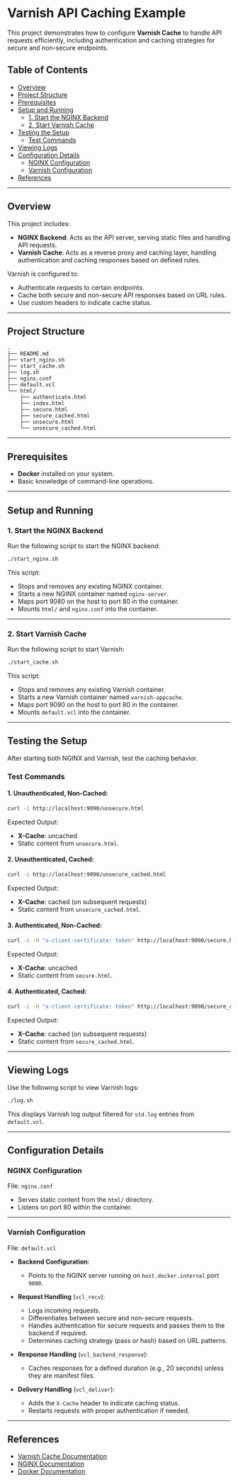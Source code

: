 
# Varnish API Caching Example

This project demonstrates how to configure **Varnish Cache** to handle API requests efficiently, including authentication and caching strategies for secure and non-secure endpoints.

## Table of Contents

- [Overview](#overview)
- [Project Structure](#project-structure)
- [Prerequisites](#prerequisites)
- [Setup and Running](#setup-and-running)
  - [1. Start the NGINX Backend](#1-start-the-nginx-backend)
  - [2. Start Varnish Cache](#2-start-varnish-cache)
- [Testing the Setup](#testing-the-setup)
  - [Test Commands](#test-commands)
- [Viewing Logs](#viewing-logs)
- [Configuration Details](#configuration-details)
  - [NGINX Configuration](#nginx-configuration)
  - [Varnish Configuration](#varnish-configuration)
- [References](#references)

---

## Overview

This project includes:
- **NGINX Backend**: Acts as the API server, serving static files and handling API requests.
- **Varnish Cache**: Acts as a reverse proxy and caching layer, handling authentication and caching responses based on defined rules.

Varnish is configured to:
- Authenticate requests to certain endpoints.
- Cache both secure and non-secure API responses based on URL rules.
- Use custom headers to indicate cache status.

---

## Project Structure

```
.
├── README.md
├── start_nginx.sh
├── start_cache.sh
├── log.sh
├── nginx.conf
├── default.vcl
└── html/
    ├── authenticate.html
    ├── index.html
    ├── secure.html
    ├── secure_cached.html
    ├── unsecure.html
    └── unsecure_cached.html
```

---

## Prerequisites

- **Docker** installed on your system.
- Basic knowledge of command-line operations.

---

## Setup and Running

### 1. Start the NGINX Backend

Run the following script to start the NGINX backend:

```bash
./start_nginx.sh
```

This script:
- Stops and removes any existing NGINX container.
- Starts a new NGINX container named `nginx-server`.
- Maps port 9080 on the host to port 80 in the container.
- Mounts `html/` and `nginx.conf` into the container.

---

### 2. Start Varnish Cache

Run the following script to start Varnish:

```bash
./start_cache.sh
```

This script:
- Stops and removes any existing Varnish container.
- Starts a new Varnish container named `varnish-appcache`.
- Maps port 9090 on the host to port 80 in the container.
- Mounts `default.vcl` into the container.

---

## Testing the Setup

After starting both NGINX and Varnish, test the caching behavior.

### Test Commands

#### 1. Unauthenticated, Non-Cached:

```bash
curl -i http://localhost:9090/unsecure.html
```

Expected Output:
- **X-Cache**: uncached
- Static content from `unsecure.html`.

#### 2. Unauthenticated, Cached:

```bash
curl -i http://localhost:9090/unsecure_cached.html
```

Expected Output:
- **X-Cache**: cached (on subsequent requests)
- Static content from `unsecure_cached.html`.

#### 3. Authenticated, Non-Cached:

```bash
curl -i -H "x-client-certificate: token" http://localhost:9090/secure.html
```

Expected Output:
- **X-Cache**: uncached
- Static content from `secure.html`.

#### 4. Authenticated, Cached:

```bash
curl -i -H "x-client-certificate: token" http://localhost:9090/secure_cached.html
```

Expected Output:
- **X-Cache**: cached (on subsequent requests)
- Static content from `secure_cached.html`.

---

## Viewing Logs

Use the following script to view Varnish logs:

```bash
./log.sh
```

This displays Varnish log output filtered for `std.log` entries from `default.vcl`.

---

## Configuration Details

### NGINX Configuration

File: `nginx.conf`

- Serves static content from the `html/` directory.
- Listens on port 80 within the container.

---

### Varnish Configuration

File: `default.vcl`

- **Backend Configuration**:
  - Points to the NGINX server running on `host.docker.internal` port `9080`.

- **Request Handling** (`vcl_recv`):
  - Logs incoming requests.
  - Differentiates between secure and non-secure requests.
  - Handles authentication for secure requests and passes them to the backend if required.
  - Determines caching strategy (pass or hash) based on URL patterns.

- **Response Handling** (`vcl_backend_response`):
  - Caches responses for a defined duration (e.g., 20 seconds) unless they are manifest files.

- **Delivery Handling** (`vcl_deliver`):
  - Adds the `X-Cache` header to indicate caching status.
  - Restarts requests with proper authentication if needed.

---

## References

- [Varnish Cache Documentation](https://varnish-cache.org/docs/)
- [NGINX Documentation](https://nginx.org/)
- [Docker Documentation](https://docs.docker.com/)
